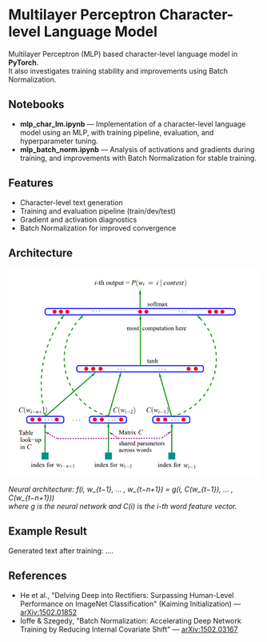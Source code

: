 # Multilayer Perceptron Character-level Language Model

Multilayer Perceptron (MLP) based character-level language model in **PyTorch**.  
It also investigates training stability and improvements using Batch Normalization.

## Notebooks
- **mlp_char_lm.ipynb** — Implementation of a character-level language model using an MLP, with training pipeline, evaluation, and hyperparameter tuning.  
- **mlp_batch_norm.ipynb** — Analysis of activations and gradients during training, and improvements with Batch Normalization for stable training.  

## Features
- Character-level text generation  
- Training and evaluation pipeline (train/dev/test)  
- Gradient and activation diagnostics  
- Batch Normalization for improved convergence

## Architecture

![Neural architecture](images/architecture.png)

*Neural architecture: f(i, w_{t−1}, … , w_{t−n+1}) = g(i, C(w_{t−1}), … , C(w_{t−n+1}))  
where g is the neural network and C(i) is the i-th word feature vector.*


## Example Result
Generated text after training:
....




## References
- He et al., "Delving Deep into Rectifiers: Surpassing Human-Level Performance on ImageNet Classification" (Kaiming Initialization) — [arXiv:1502.01852](https://arxiv.org/abs/1502.01852)  
- Ioffe & Szegedy, "Batch Normalization: Accelerating Deep Network Training by Reducing Internal Covariate Shift" — [arXiv:1502.03167](https://arxiv.org/abs/1502.03167)  
